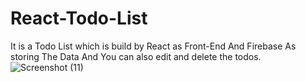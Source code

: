 # React-Todo-List
It is a Todo List which is build by React as Front-End And Firebase As storing The Data And You can also edit and delete the todos.
![Screenshot (11)](https://user-images.githubusercontent.com/76264679/124049788-dfa2a700-da36-11eb-8365-1b901a46468f.png)

